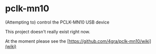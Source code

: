 # pclk-mn10
(Attempting to) control the PCLK-MN10 USB device

This project doesn't really exist right now.

At the moment please see the [https://github.com/4gra/pclk-mn10/wiki](wiki)

